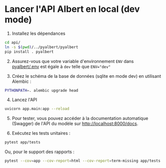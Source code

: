 # Lancer l'API Albert en local (dev mode)

1. Installez les dépendances

```bash
cd api/
ln -s $(pwd)/../pyalbert/pyalbert
pip install . pyalbert
```

2. Assurez-vous que votre variable d'environnement `ENV` dans [pyalbert/.env](../pyalbert/.env) est égale à `dev` telle que `ENV="dev"`


3. Créez le schéma de la base de données (sqlite en mode dev) en utilisant Alembic :

```bash
PYTHONPATH=. alembic upgrade head
```

4. Lancez l'API

```bash
uvicorn app.main:app --reload
```

5. Pour tester, vous pouvez accéder à la documentation automatique (Swagger) de l'API du modèle sur [http://localhost:8000/docs](http://localhost:8000/docs).

6. Exécutez les tests unitaires :

```bash
pytest app/tests
```

Ou, pour le support des rapports :

```bash
pytest --cov=app --cov-report=html --cov-report=term-missing app/tests
```
